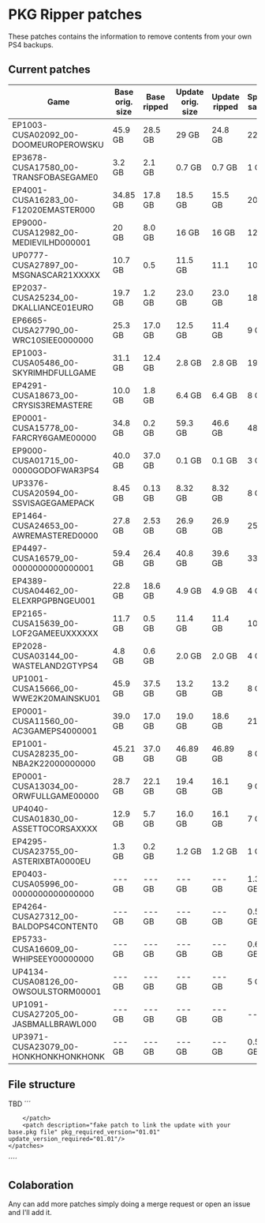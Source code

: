 # PKG Ripper patches

These patches contains the information to remove contents from your own PS4 backups.


## Current patches
| Game                                 	| Base orig. size 	| Base ripped 	| Update orig. size 	| Update ripped 	| Space saved
|--------------------------------------	|---------------------	|-------------------------	|-----------------------	|---------------------------	| ------------
| EP1003-CUSA02092_00-DOOMEUROPEROWSKU 	| 45.9 GB             	| 28.5 GB                 	| 29 GB                 	| 24.8 GB                   	| 22 GB
| EP3678-CUSA17580_00-TRANSFOBASEGAME0 	| 3.2 GB              	| 2.1 GB                  	| 0.7 GB                	| 0.7 GB                    	|  1 GB
| EP4001-CUSA16283_00-F12020EMASTER000 	| 34.85 GB            	| 17.8 GB                 	| 18.5 GB               	| 15.5 GB                   	| 20 GB
| EP9000-CUSA12982_00-MEDIEVILHD000001 	| 20 GB               	| 8.0 GB                  	| 16 GB                 	| 16 GB                     	| 12 GB
| UP0777-CUSA27897_00-MSGNASCAR21XXXXX 	| 10.7 GB             	| 0.5                     	| 11.5 GB               	| 11.1                      	| 10 GB
| EP2037-CUSA25234_00-DKALLIANCE01EURO 	| 19.7 GB               | 1.2 GB                   	| 23.0 GB                  	| 23.0 GB                      	| 18 GB
| EP6665-CUSA27790_00-WRC10SIEE0000000 	| 25.3 GB               | 17.0 GB                   | 12.5 GB                  	| 11.4 GB                      	|  9 GB
| EP1003-CUSA05486_00-SKYRIMHDFULLGAME 	| 31.1 GB               | 12.4 GB                   |  2.8 GB                  	|  2.8 GB                      	| 19 GB
| EP4291-CUSA18673_00-CRYSIS3REMASTERE 	| 10.0 GB               | 1.8 GB                    |  6.4 GB                  	|  6.4 GB                      	|  8 GB
| EP0001-CUSA15778_00-FARCRY6GAME00000 	| 34.8 GB               | 0.2 GB                    |  59.3 GB                  | 46.6 GB                      	| 48 GB
| EP9000-CUSA01715_00-0000GODOFWAR3PS4 	| 40.0 GB               | 37.0 GB                   | 0.1 GB                  	|  0.1 GB                      	|  3 GB
| UP3376-CUSA20594_00-SSVISAGEGAMEPACK 	| 8.45 GB               | 0.13 GB                   | 8.32 GB                  	| 8.32 GB                      	|  8 GB
| EP1464-CUSA24653_00-AWREMASTERED0000 	| 27.8 GB               | 2.53 GB                   | 26.9 GB                  	| 26.9 GB                      	| 25 GB
| EP4497-CUSA16579_00-0000000000000001 	| 59.4 GB               | 26.4 GB                   | 40.8 GB                  	| 39.6 GB                      	| 33 GB
| EP4389-CUSA04462_00-ELEXRPGPBNGEU001 	| 22.8 GB               | 18.6 GB                   | 4.9 GB                  	| 4.9 GB                      	|  4 GB
| EP2165-CUSA15639_00-LOF2GAMEEUXXXXXX 	| 11.7 GB               | 0.5 GB                    | 11.4 GB                  	| 11.4 GB                      	| 10 GB
| EP2028-CUSA03144_00-WASTELAND2GTYPS4 	| 4.8 GB                | 0.6 GB                    | 2.0 GB                  	| 2.0 GB                      	|  4 GB
| UP1001-CUSA15666_00-WWE2K20MAINSKU01 	| 45.9 GB               | 37.5 GB                   | 13.2 GB                  	| 13.2 GB                      	|  8 GB
| EP0001-CUSA11560_00-AC3GAMEPS4000001 	| 39.0 GB               | 17.0 GB                   | 19.0 GB                  	| 18.6 GB                      	| 21 GB
| EP1001-CUSA28235_00-NBA2K22000000000 	| 45.21 GB              | 37.0 GB                   | 46.89 GB                 	| 46.89 GB                     	|  8 GB
| EP0001-CUSA13034_00-ORWFULLGAME00000 	| 28.7 GB               | 22.1 GB                   | 19.4 GB                 	| 16.1 GB                     	|  9 GB
| UP4040-CUSA01830_00-ASSETTOCORSAXXXX 	| 12.9 GB               |  5.7 GB                   | 16.0 GB                 	| 16.1 GB                     	|  7 GB
| EP4295-CUSA23755_00-ASTERIXBTA0000EU 	|  1.3 GB               |  0.2 GB                   |  1.2 GB                 	| 1.2 GB                     	|  1 GB
| EP0403-CUSA05996_00-0000000000000000 	|  --- GB               |  --- GB                   |  --- GB                 	| --- GB                     	|  1.3 GB
| EP4264-CUSA27312_00-BALDOPS4CONTENT0 	|  --- GB               |  --- GB                   |  --- GB                 	| --- GB                     	|  0.5 GB
| EP5733-CUSA16609_00-WHIPSEEY00000000 	|  --- GB               |  --- GB                   |  --- GB                 	| --- GB                     	|  0.6 GB
| UP4134-CUSA08126_00-OWSOULSTORM00001 	|  --- GB               |  --- GB                   |  --- GB                 	| --- GB                     	|    5 GB
| UP1091-CUSA27205_00-JASBMALLBRAWL000 	|  --- GB               |  --- GB                   |  --- GB                 	| --- GB                     	|  --  GB
| UP3971-CUSA23079_00-HONKHONKHONKHONK 	|  --- GB               |  --- GB                   |  --- GB                 	| --- GB                     	|  0.5 GB



## File structure

TBD
´´´
<?xml version="1.0"?>
<pkgpatch>
    <patchInfo description="Removes unnecesary content and all languages except spanish" title_id="CUSA17580" content_id="EP3678-CUSA17580_00-TRANSFOBASEGAME0">
    </patchInfo>
    <patches>
        <patch description="Removes all duplicate content from update 01.01 and all languages except spanish" pkg_required_version="01.00" update_version_required="01.01">
            <file path="Media/SymbolMap"/>
            
        </patch>
        <patch description="fake patch to link the update with your base.pkg file" pkg_required_version="01.01" update_version_required="01.01"/>        
    </patches>

</pkgpatch>
´´´´
 
## Colaboration

Any can add more patches simply doing a merge request or open an issue and I'll add it. 
